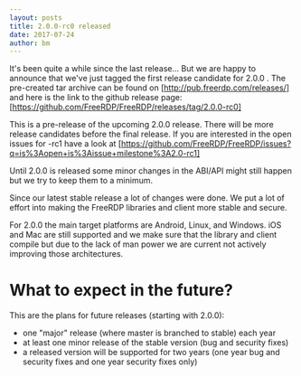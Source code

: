 ```yaml
---
layout: posts
title: 2.0.0-rc0 released
date: 2017-07-24
author: bm
---
```


It's been quite a while since the last release...
But we are happy to announce that we've just tagged 
the first release candidate for 2.0.0 . The pre-created
tar archive can be found on [http://pub.freerdp.com/releases/] and
here is the link to the github release page:
[https://github.com/FreeRDP/FreeRDP/releases/tag/2.0.0-rc0]

This is a pre-release of the upcoming 2.0.0 release. There will
be more release candidates before the final release. If you are interested
in the open issues for -rc1 have a look at 
[https://github.com/FreeRDP/FreeRDP/issues?q=is%3Aopen+is%3Aissue+milestone%3A2.0-rc1]

Until 2.0.0 is released some minor changes in the ABI/API might still happen but we try to keep them to a minimum.

Since our latest stable release a lot of changes were done. We put
a lot of effort into making the FreeRDP libraries and client more
stable and secure.

For 2.0.0 the main target platforms are Android, Linux, and Windows.
iOS and Mac are still supported and we make sure that the library and
client compile but due to the lack of man power we are current not actively
improving those architectures. 

# What to expect in the future?

This are the plans for future releases (starting with 2.0.0):

* one "major" release (where master is branched to stable) each year
* at least one minor release of the stable version (bug and security fixes)
* a released version will be supported for two years (one year bug and security fixes and one year
  security fixes only)
